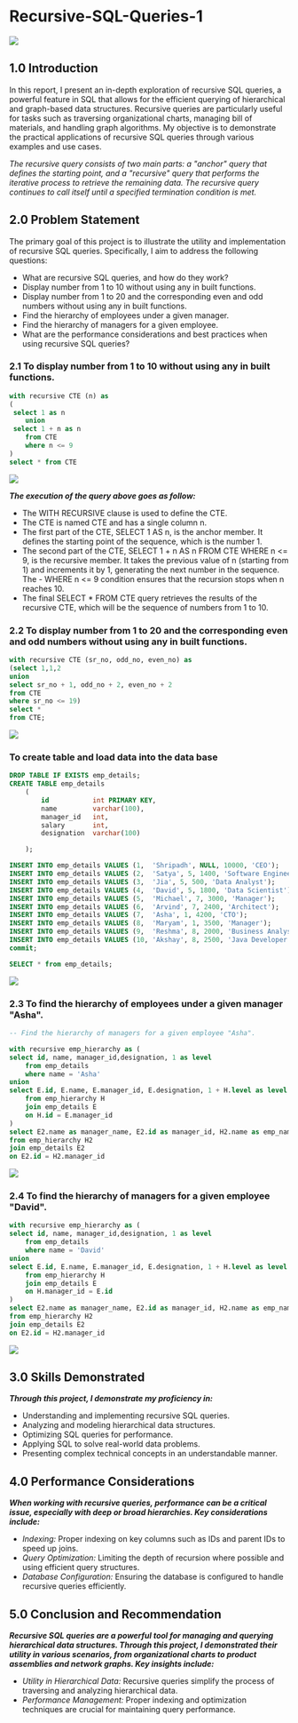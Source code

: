 # Recursive-SQL-Queries-1

![](recursive_framework.png)

## 1.0 Introduction

In this report, I present an in-depth exploration of recursive SQL queries, a powerful feature in SQL that allows for the efficient querying of hierarchical and graph-based data structures. Recursive queries are particularly useful for tasks such as traversing organizational charts, managing bill of materials, and handling graph algorithms. My objective is to demonstrate the practical applications of recursive SQL queries through various examples and use cases.

_The recursive query consists of two main parts: a "anchor" query that defines the starting point, and a "recursive" query that performs the iterative process to retrieve the remaining data. The recursive query continues to call itself until a specified termination condition is met._

## 2.0 Problem Statement

The primary goal of this project is to illustrate the utility and implementation of recursive SQL queries. Specifically, I aim to address the following questions:
- What are recursive SQL queries, and how do they work?
- Display number from 1 to 10 without using any in built functions.
- Display number from 1 to 20 and the corresponding even and odd numbers without using any in built functions.
- Find the hierarchy of employees under a given manager.
- Find the hierarchy of managers for a given employee.
- What are the performance considerations and best practices when using recursive SQL queries?

### 2.1 To display number from 1 to 10 without using any in built functions.
```SQL
with recursive CTE (n) as
( 
 select 1 as n
	union
 select 1 + n as n
	from CTE
	where n <= 9
)
select * from CTE

```

![](https://github.com/paragon-tech001/Recursive-SQL-Queries-1/blob/main/intro_to_recursive_sql.PNG)

**_The execution of the query above goes as follow:_**

- The WITH RECURSIVE clause is used to define the CTE.
- The CTE is named CTE and has a single column n.
- The first part of the CTE, SELECT 1 AS n, is the anchor member. It defines the starting point of the sequence, which is the number 1.
- The second part of the CTE, SELECT 1 + n AS n FROM CTE WHERE n <= 9, is the recursive member. It takes the previous value of n (starting from 1) and increments it by 1, generating the next number in the sequence. The - WHERE n <= 9 condition ensures that the recursion stops when n reaches 10.
- The final SELECT * FROM CTE query retrieves the results of the recursive CTE, which will be the sequence of numbers from 1 to 10.

### 2.2 To display number from 1 to 20 and the corresponding even and odd numbers without using any in built functions.

```SQL
with recursive CTE (sr_no, odd_no, even_no) as 
(select 1,1,2
union
select sr_no + 1, odd_no + 2, even_no + 2
from CTE
where sr_no <= 19)
select * 
from CTE;

```

![](https://github.com/paragon-tech001/Recursive-SQL-Queries-1/blob/main/sr_no_odd_no_even_no.PNG)

###   To create table and load data into the data base

```SQL
DROP TABLE IF EXISTS emp_details;
CREATE TABLE emp_details
    (
        id           int PRIMARY KEY,
        name         varchar(100),
        manager_id   int,
        salary       int,
        designation  varchar(100)

    );

INSERT INTO emp_details VALUES (1,  'Shripadh', NULL, 10000, 'CEO');
INSERT INTO emp_details VALUES (2,  'Satya', 5, 1400, 'Software Engineer');
INSERT INTO emp_details VALUES (3,  'Jia', 5, 500, 'Data Analyst');
INSERT INTO emp_details VALUES (4,  'David', 5, 1800, 'Data Scientist');
INSERT INTO emp_details VALUES (5,  'Michael', 7, 3000, 'Manager');
INSERT INTO emp_details VALUES (6,  'Arvind', 7, 2400, 'Architect');
INSERT INTO emp_details VALUES (7,  'Asha', 1, 4200, 'CTO');
INSERT INTO emp_details VALUES (8,  'Maryam', 1, 3500, 'Manager');
INSERT INTO emp_details VALUES (9,  'Reshma', 8, 2000, 'Business Analyst');
INSERT INTO emp_details VALUES (10, 'Akshay', 8, 2500, 'Java Developer');
commit;

SELECT * from emp_details;

```

![](https://github.com/paragon-tech001/Recursive-SQL-Queries-1/blob/main/table_created.PNG)

### 2.3 To find the hierarchy of employees under a given manager "Asha".

```SQL
-- Find the hierarchy of managers for a given employee "Asha".

with recursive emp_hierarchy as (
select id, name, manager_id,designation, 1 as level
	from emp_details
	where name = 'Asha'
union 
select E.id, E.name, E.manager_id, E.designation, 1 + H.level as level
	from emp_hierarchy H
	join emp_details E
	on H.id = E.manager_id
)
select E2.name as manager_name, E2.id as manager_id, H2.name as emp_name, H2.id as emp_id,level
from emp_hierarchy H2
join emp_details E2
on E2.id = H2.manager_id

```
![](https://github.com/paragon-tech001/Recursive-SQL-Queries-1/blob/main/finding_employee_hierarchy.PNG)

### 2.4 To find the hierarchy of managers for a given employee "David".
```SQL
with recursive emp_hierarchy as (
select id, name, manager_id,designation, 1 as level
	from emp_details
	where name = 'David'
union 
select E.id, E.name, E.manager_id, E.designation, 1 + H.level as level
	from emp_hierarchy H
	join emp_details E
	on H.manager_id = E.id
)
select E2.name as manager_name, E2.id as manager_id, H2.name as emp_name, H2.id as emp_id,level
from emp_hierarchy H2
join emp_details E2
on E2.id = H2.manager_id
```

![](https://github.com/paragon-tech001/Recursive-SQL-Queries-1/blob/main/finding_manager_hierarchy.PNG)

## 3.0 Skills Demonstrated

**_Through this project, I demonstrate my proficiency in:_**
- Understanding and implementing recursive SQL queries.
- Analyzing and modeling hierarchical data structures.
- Optimizing SQL queries for performance.
- Applying SQL to solve real-world data problems.
- Presenting complex technical concepts in an understandable manner.

## 4.0 Performance Considerations

**_When working with recursive queries, performance can be a critical issue, especially with deep or broad hierarchies. Key considerations include:_**
- _Indexing:_ Proper indexing on key columns such as IDs and parent IDs to speed up joins.
- _Query Optimization:_ Limiting the depth of recursion where possible and using efficient query structures.
- _Database Configuration:_ Ensuring the database is configured to handle recursive queries efficiently.

## 5.0 Conclusion and Recommendation
**_Recursive SQL queries are a powerful tool for managing and querying hierarchical data structures. Through this project, I demonstrated their utility in various scenarios, from organizational charts to product assemblies and network graphs. Key insights include:_**
- _Utility in Hierarchical Data:_ Recursive queries simplify the process of traversing and analyzing hierarchical data.
- _Performance Management:_ Proper indexing and optimization techniques are crucial for maintaining query performance.









